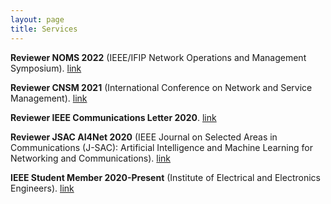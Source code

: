 ```yaml
---
layout: page
title: Services
---
```


**Reviewer NOMS 2022** (IEEE/IFIP Network Operations and Management Symposium).
[link](https://noms2022.ieee-noms.org/)

**Reviewer CNSM 2021** (International Conference on Network and Service Management).
[link](http://www.cnsm-conf.org/2021/)

**Reviewer IEEE Communications Letter 2020**.
[link](https://ieeexplore.ieee.org/xpl/RecentIssue.jsp?punumber=4234)

**Reviewer JSAC AI4Net 2020** (IEEE Journal on Selected Areas in Communications (J-SAC): Artificial Intelligence and Machine Learning for Networking and Communications).
[link](https://www.comsoc.org/publications/journals/ieee-jsac/cfp/advances-artificial-intelligence-and-machine-learning)

**IEEE Student Member 2020-Present** (Institute of Electrical and Electronics Engineers).
[link](https://www.ieee.org/)
